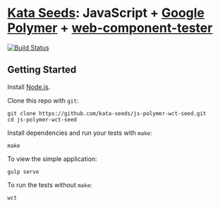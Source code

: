 # [Kata Seeds](http://kata-seeds.github.io): JavaScript + [Google Polymer](https://www.polymer-project.org) + [web-component-tester](https://github.com/Polymer/web-component-tester)

[![Build Status](https://travis-ci.org/kata-seeds/js-polymer-wct-seed.svg?branch=master)](https://travis-ci.org/kata-seeds/js-polymer-wct-seed)

## Getting Started

Install [Node.js](http://nodejs.org).

Clone this repo with `git`:

    git clone https://github.com/kata-seeds/js-polymer-wct-seed.git
    cd js-polymer-wct-seed

Install dependencies and run your tests with `make`:

    make

To view the simple application:

    gulp serve

To run the tests without `make`:

    wct
